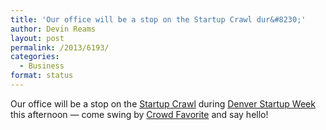 ```yaml
---
title: 'Our office will be a stop on the Startup Crawl dur&#8230;'
author: Devin Reams
layout: post
permalink: /2013/6193/
categories:
  - Business
format: status
---
```

Our office will be a stop on the [Startup Crawl][1] during [Denver Startup Week][2] this afternoon — come swing by [Crowd Favorite][3] and say hello!

 [1]: https://denverstartupweek.zerista.com/event/member/83786
 [2]: http://www.denverstartupweek.com/about
 [3]: http://crowdfavorite.com/